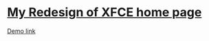 <h1><a href="https://abachouch.github.io/xfce_LinuxDE_LandingPage/" >My Redesign of XFCE home page</a></h1>

<a href="https://abachouch.github.io/xfce_LinuxDE_LandingPage/" >Demo link</a>
